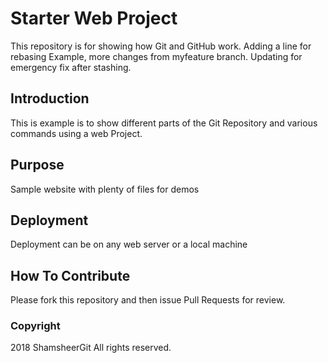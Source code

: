 # Starter Web Project

This repository is for showing how Git and GitHub work. Adding a line for rebasing Example, more changes from myfeature branch. Updating for emergency fix after stashing.

## Introduction

This is example is to show different parts of the Git Repository and various commands using a web Project.

## Purpose

Sample website with plenty of files for demos

## Deployment

Deployment can be on any web server or a local machine

## How To Contribute

Please fork this repository and then issue Pull Requests for review.

### Copyright

2018 ShamsheerGit All rights reserved.
